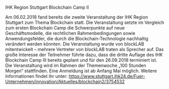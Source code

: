 IHK Region Stuttgart Blockchain Camp II

Am 06.02.2018 fand bereits die zweite Veranstaltung der IHK Region Stuttgart zum Thema Blockchain statt. Die Veranstaltung setzte im Vergleich zum ersten Blockchain Camp die Schwerpunkte auf neue Geschäftsmodelle, die rechtlichen Rahmenbedingungen sowie Anwendungsfelder, die durch die Blockchain-Technologie nachhaltig verändert werden könnten. Die Veranstaltung wurde von blockLAB mitentwickelt – mehrere Vertreter von blockLAB traten als Sprecher auf.
Das große Interesse der Teilnehmer führte dazu, dass die dritte Auflage des IHK Blockchain Camp III bereits geplant und für den 26.09.2018 terminiert ist. Die Veranstaltung wird im Rahmen der Themenwoche „100 Stunden Morgen“ stattfinden. Eine Anmeldung ist ab Anfang Mai möglich.
Weitere Informationen findet ihr unter: https://www.stuttgart.ihk24.de/Fuer-Unternehmen/innovation/Aktuelles/blockchain2/3754532
